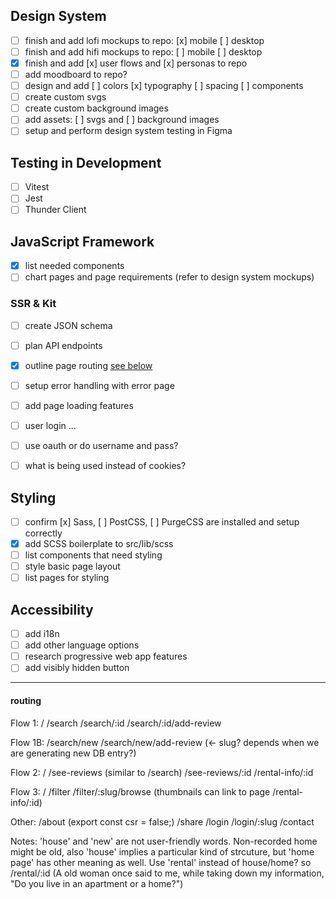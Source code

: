 ## Design System

- [ ] finish and add lofi mockups to repo: [x] mobile [ ] desktop
- [ ] finish and add hifi mockups to repo: [ ] mobile [ ] desktop
- [x] finish and add [x] user flows and [x] personas to repo
- [ ] add moodboard to repo?
- [ ] design and add [ ] colors [x] typography [ ] spacing [ ] components
- [ ] create custom svgs
- [ ] create custom background images
- [ ] add assets: [ ] svgs and [ ] background images
- [ ] setup and perform design system testing in Figma

## Testing in Development

- [ ] Vitest
- [ ] Jest
- [ ] Thunder Client

## JavaScript Framework

- [x] list needed components
- [ ] chart pages and page requirements (refer to design system mockups)

### SSR & Kit

- [ ] create JSON schema
- [ ] plan API endpoints
- [x] outline page routing [see below](#routing)
- [ ] setup error handling with error page
- [ ] add page loading features

- [ ] user login ...
- [ ] use oauth or do username and pass?
- [ ] what is being used instead of cookies?

## Styling

- [ ] confirm [x] Sass, [ ] PostCSS, [ ] PurgeCSS are installed and setup correctly
- [x] add SCSS boilerplate to src/lib/scss
- [ ] list components that need styling
- [ ] style basic page layout
- [ ] list pages for styling

## Accessibility

- [ ] add i18n
- [ ] add other language options
- [ ] research progressive web app features
- [ ] add visibly hidden button

---

#### routing

Flow 1:
/
/search
/search/:id
/search/:id/add-review

Flow 1B:
/search/new
/search/new/add-review (<- slug? depends when we are generating new DB entry?)

Flow 2:
/
/see-reviews (similar to /search)
/see-reviews/:id
/rental-info/:id

Flow 3:
/
/filter
/filter/:slug/browse
(thumbnails can link to page /rental-info/:id)

Other:
/about (export const csr = false;)
/share
/login
/login/:slug
/contact

Notes: 'house' and 'new' are not user-friendly words. Non-recorded home might be old, also 'house' implies a particular kind of strcuture, but 'home page' has other meaning as well. Use 'rental' instead of house/home? so /rental/:id
(A old woman once said to me, while taking down my information, "Do you live in an apartment or a home?")
